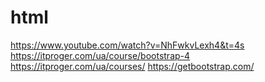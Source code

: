 # html

https://www.youtube.com/watch?v=NhFwkvLexh4&t=4s
https://itproger.com/ua/course/bootstrap-4
https://itproger.com/ua/courses/
https://getbootstrap.com/


